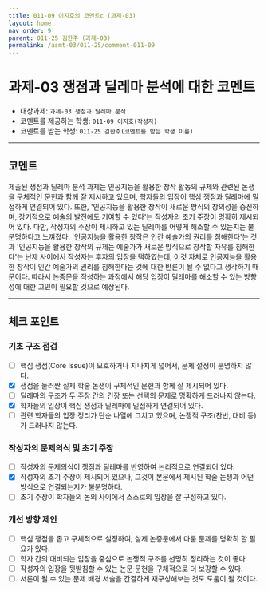 ```yaml
---
title: 011-09 이지호의 코멘트c (과제-03) 
layout: home
nav_order: 9
parent: 011-25 김한주 (과제-03)
permalink: /asmt-03/011-25/comment-011-09
---
```


# 과제-03 쟁점과 딜레마 분석에 대한 코멘트

- 대상과제: `과제-03 쟁점과 딜레마 분석`
- 코멘트를 제공하는 학생: `011-09 이지호(작성자)` 
- 코멘트를 받는 학생: `011-25 김한주(코멘트를 받는 학생 이름)` 

---

## 코멘트 

제출된 쟁점과 딜레마 분석 과제는 인공지능을 활용한 창작 활동의 규제와 관련된 논쟁을 구체적인 문헌과 함께 잘 제시하고 있으며, 학자들의 입장이 핵심 쟁점과 딜레마에 밀접하게 연결되어 있다. 또한, '인공지능을 활용한 창작이 새로운 방식의 창의성을 증진하며, 장기적으로 예술의 발전에도 기여할 수 있다'는 작성자의 초기 주장이 명확히 제시되어 있다. 다만, 작성자의 주장이 제시하고 있는 딜레마를 어떻게 해소할 수 있는지는 불분명하다고 느껴졌다. '인공지능을 활용한 창작은 인간 예술가의 권리를 침해한다'는 것과 '인공지능을 활용한 창작의 규제는 예술가가 새로운 방식으로 창작할 자유를 침해한다'는 난제 사이에서 작성자는 후자의 입장을 택하였는데, 이것 자체로 인공지능을 활용한 창작이 인간 예술가의 권리를 침해한다는 것에 대한 반론이 될 수 없다고 생각하기 때문이다. 따라서 논증문을 작성하는 과정에서 해당 입장이 딜레마를 해소할 수 있는 방향성에 대한 고민이 필요할 것으로 예상된다. 

---

## 체크 포인트

### **기초 구조 점검**
- [ ] 핵심 쟁점(Core Issue)이 모호하거나 지나치게 넓어서, 문제 설정이 분명하지 않다.
- [x] 쟁점을 둘러싼 실제 학술 논쟁이 구체적인 문헌과 함께 잘 제시되어 있다.
- [ ] 딜레마의 구조가 두 주장 간의 긴장 또는 선택의 문제로 명확하게 드러나지 않는다.
- [x] 학자들의 입장이 핵심 쟁점과 딜레마에 밀접하게 연결되어 있다.
- [ ] 관련 학자들의 입장 정리가 단순 나열에 그치고 있으며, 논쟁적 구조(찬반, 대비 등)가 드러나지 않는다.

### **작성자의 문제의식 및 초기 주장**
- [ ] 작성자의 문제의식이 쟁점과 딜레마를 반영하여 논리적으로 연결되어 있다.
- [x] 작성자의 초기 주장이 제시되어 있으나, 그것이 본문에서 제시된 학술 논쟁과 어떤 방식으로 연결되는지가 불분명하다.
- [ ] 초기 주장이 학자들의 논의 사이에서 스스로의 입장을 잘 구성하고 있다.

### **개선 방향 제안**
- [ ] 핵심 쟁점을 좁고 구체적으로 설정하여, 실제 논증문에서 다룰 문제를 명확히 할 필요가 있다.
- [ ] 학자 간의 대비되는 입장을 중심으로 논쟁적 구조를 선명히 정리하는 것이 좋다.
- [ ] 작성자의 입장을 뒷받침할 수 있는 논문·문헌을 구체적으로 더 보강할 수 있다.
- [ ] 서론이 될 수 있는 문제 배경 서술을 간결하게 재구성해보는 것도 도움이 될 것이다.
